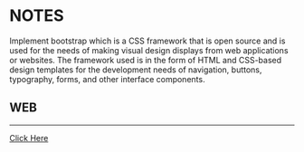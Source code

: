 # NOTES
Implement bootstrap which is a CSS framework that is open source and is used for the needs of making visual design displays from web applications or websites.
The framework used is in the form of HTML and CSS-based design templates for the development needs of navigation, buttons, typography, forms, and other interface components.
## WEB
---
[Click Here](https://jon-brandy.github.io/portfolio-bootstrap-version5/)

